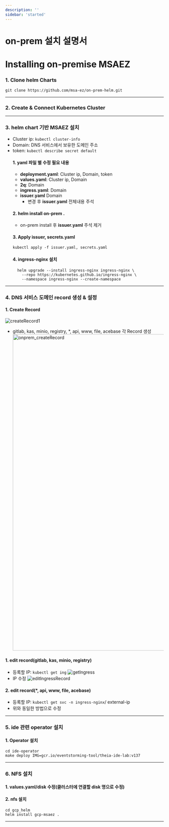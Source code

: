 ```yaml
---
description: ''
sidebar: 'started'
---
```

# on-prem 설치 설명서

# Installing on-premise MSAEZ

### 1. Clone helm Charts 
    git clone https://github.com/msa-ez/on-prem-helm.git
---
### 2. Create & Connect Kubernetes Cluster
---
### 3. helm chart 기반 MSAEZ 설치 
  - Cluster ip: ```kubectl cluster-info```
  - Domain: DNS 서비스에서 보유한 도메인 주소 
  - token: ```kubectl describe secret default```
    #### 1. yaml 파일 별 수정 필요 내용 
    - <b>deployment.yaml</b>: Cluster ip, Domain, token
    - <b>values.yaml</b>: Cluster ip, Domain
    - <b>2q</b>: Domain  
    - <b>ingress.yaml</b>: Domain 
    - <b>issuer.yaml</b> Domain
      * 변경 후 <b>issuer.yaml</b> 전체내용 주석 
    #### 2. helm install on-prem . 
      * on-prem install 후 <b>issuer.yaml</b> 주석 제거
    #### 3. Apply issuer, secrets.yaml 
        kubectl apply -f issuer.yaml, secrets.yaml
    #### 4. ingress-nginx 설치
    ```
      helm upgrade --install ingress-nginx ingress-nginx \
        --repo https://kubernetes.github.io/ingress-nginx \
        --namespace ingress-nginx --create-namespace
    ```
---
### 4. DNS 서비스 도메인 record 생성 & 설정
  #### 1. Create Record 
  ![createRecord1](https://user-images.githubusercontent.com/65217813/192461326-ad37d114-cc4e-4fb8-8813-f45270e31c7d.png)
   - gitlab, kas, minio, registry, *, api, www, file, acebase 각 Record 생성 
    <img width="1007" alt="onprem_createRecord" src="https://user-images.githubusercontent.com/65217813/192455799-0f3300f6-7fd9-4ef6-8665-8b5fbafb9831.png">
  #### 1. edit record(gitlab, kas, minio, registry)
   - 등록할 IP: ```kubectl get ing```
   ![getIngress](https://user-images.githubusercontent.com/65217813/192466549-3336cd69-9a73-440a-843b-0711822f371d.png)
   - IP 수정
   ![editIngressRecord](https://user-images.githubusercontent.com/65217813/192468220-9a1670b3-9ec3-4ffe-98c7-7dc86c6e1778.png)
  #### 2. edit record(*, api, www, file, acebase)
   - 등록할 IP: ```kubectl get svc -n ingress-nginx```/ external-ip 
   - 위와 동일한 방법으로 수정 
---
### 5. ide 관련 operator 설치
  #### 1. Operator 설치
    cd ide-operator
    make deploy IMG=gcr.io/eventstorming-tool/theia-ide-lab:v137
---
### 6. NFS 설치
  #### 1. <b>values.yaml/disk</b> 수정(클러스터에 연결할 disk 명으로 수정)
  #### 2. nfs 설치 
    cd gcp_helm
    helm install gcp-msaez .
---
